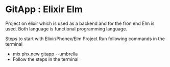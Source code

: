 # GitApp : Elixir Elm
Project on elixir which is used as a backend and for the fron end Elm is used.
Both language is functional programming language.

Steps to start with Elixir/Phonex/Elm Project
Run following commands in the terminal
* mix phx.new gitapp --umbrella
* Follow the steps in the terminal
